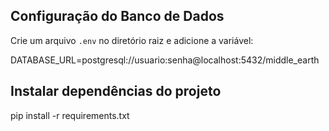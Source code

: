 ## Configuração do Banco de Dados

Crie um arquivo `.env` no diretório raiz e adicione a variável:

DATABASE_URL=postgresql://usuario:senha@localhost:5432/middle_earth

## Instalar dependências do projeto

pip install -r requirements.txt
